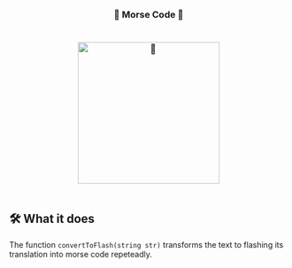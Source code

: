 <h3 align="center">
  <br>📸 Morse Code 📸</br>
  <br><br>
    <img src="https://www.az-delivery.de/cdn/shop/products/esp32-cam-kamera-modul-esp32-wifibluetooth-modul-inklusive-kamera-kompatibel-mit-arduino-181542.jpg?v=1702579513&width=1600" alt="📸" width="256" height="256">
    <br><br>
</h3>

## 🛠 What it does
The function ```convertToFlash(string str)``` transforms the text to flashing its translation into morse code repeteadly.

